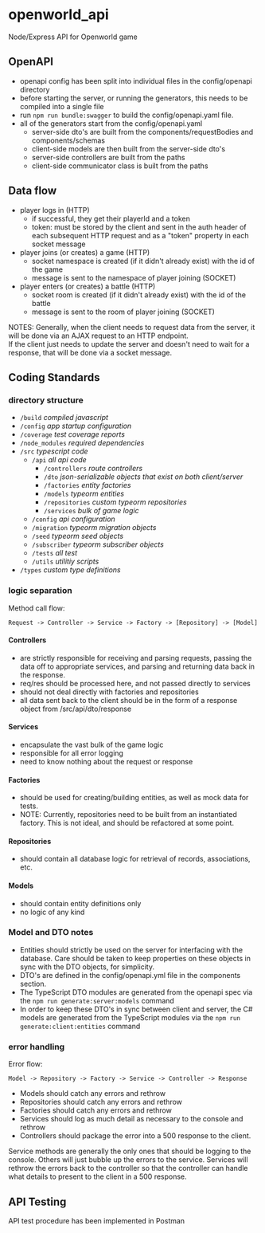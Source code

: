 # openworld_api

Node/Express API for Openworld game

## OpenAPI

- openapi config has been split into individual files in the config/openapi directory
- before starting the server, or running the generators, this needs to be compiled into
  a single file
- run `npm run bundle:swagger` to build the config/openapi.yaml file.
- all of the generators start from the config/openapi.yaml
  - server-side dto's are built from the components/requestBodies and components/schemas
  - client-side models are then built from the server-side dto's
  - server-side controllers are built from the paths
  - client-side communicator class is built from the paths

## Data flow

- player logs in (HTTP)
  - if successful, they get their playerId and a token
  - token: must be stored by the client and sent in the auth header of each subsequent HTTP request and as a "token" property in each socket message
- player joins (or creates) a game (HTTP)
  - socket namespace is created (if it didn't already exist) with the id of the game
  - message is sent to the namespace of player joining (SOCKET)
- player enters (or creates) a battle (HTTP)
  - socket room is created (if it didn't already exist) with the id of the battle
  - message is sent to the room of player joining (SOCKET)

NOTES: Generally, when the client needs to request data from the server, it will be done via an AJAX request to an HTTP endpoint.  
If the client just needs to update the server and doesn't need to wait for a response, that will be done via a socket message.

## Coding Standards

### directory structure

- `/build` _compiled javascript_
- `/config` _app startup configuration_
- `/coverage` _test coverage reports_
- `/node_modules` _required dependencies_
- `/src` _typescript code_
  - `/api` _all api code_
    - `/controllers` _route controllers_
    - `/dto` _json-serializable objects that exist on both client/server_
    - `/factories` _entity factories_
    - `/models` _typeorm entities_
    - `/repositories` _custom typeorm repositories_
    - `/services` _bulk of game logic_
  - `/config` _api configuration_
  - `/migration` _typeorm migration objects_
  - `/seed` _typeorm seed objects_
  - `/subscriber` _typeorm subscriber objects_
  - `/tests` _all test_
  - `/utils` _utilitiy scripts_
- `/types` _custom type definitions_

### logic separation

Method call flow:

`Request -> Controller -> Service -> Factory -> [Repository] -> [Model]`

#### Controllers

- are strictly responsible for receiving and parsing requests, passing
  the data off to appropriate services, and parsing and returning data
  back in the response.
- req/res should be processed here, and not passed directly to services
- should not deal directly with factories and repositories
- all data sent back to the client should be in the form of a response
  object from /src/api/dto/response

#### Services

- encapsulate the vast bulk of the game logic
- responsible for all error logging
- need to know nothing about the request or response

#### Factories

- should be used for creating/building entities, as well as mock
  data for tests.
- NOTE: Currently, repositories need to be built from an instantiated
  factory. This is not ideal, and should be refactored at some point.

#### Repositories

- should contain all database logic for retrieval of records,
  associations, etc.

#### Models

- should contain entity definitions only
- no logic of any kind

### Model and DTO notes

- Entities should strictly be used on the server for interfacing with
  the database. Care should be taken to keep properties on these
  objects in sync with the DTO objects, for simplicity.
- DTO's are defined in the config/openapi.yml file in the components
  section.
- The TypeScript DTO modules are generated from the openapi spec via
  the `npm run generate:server:models` command
- In order to keep these DTO's in sync between client and server, the
  C# models are generated from the TypeScript modules via the
  `npm run generate:client:entities` command

### error handling

Error flow:

`Model -> Repository -> Factory -> Service -> Controller -> Response`

- Models should catch any errors and rethrow
- Repositories should catch any errors and rethrow
- Factories should catch any errors and rethrow
- Services should log as much detail as necessary to the console and rethrow
- Controllers should package the error into a 500 response to the client.

Service methods are generally the only ones that should be logging to the console. Others will just bubble up the errors to the service. Services will rethrow the errors back to the controller so that the controller can handle what details to present to the client in a 500 response.

## API Testing

API test procedure has been implemented in Postman
